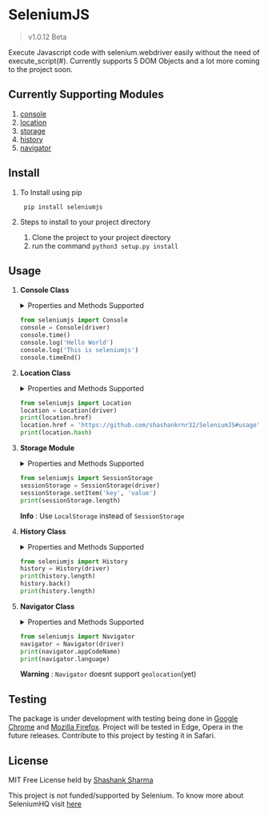 
# SeleniumJS

>v1.0.12 Beta

Execute Javascript code with selenium.webdriver easily without the need of execute_script(#). Currently supports 5 DOM Objects and a lot more coming to the project soon.

## Currently Supporting Modules
	
1. [console](https://www.w3schools.com/jsref/obj_console.asp)
2. [location](https://www.w3schools.com/jsref/obj_location.asp)
3. [storage](https://developer.mozilla.org/en-US/docs/Web/API/Storage)
4. [history](https://www.w3schools.com/jsref/obj_history.asp)
5. [navigator](https://www.w3schools.com/jsref/obj_navigator.asp)
## Install
1. To Install using pip

		pip install seleniumjs

2. Steps to install to your project directory

	1. Clone the project to your project directory
	2. run the command `python3 setup.py install`

## Usage
1. **Console Class**
	
	<details>
		<summary>Properties and Methods Supported</summary>
	
	*Properties* :
			
	*Methods* :
	
		console.clear()
		console.count(label = None)
		console.countReset(label = None)
		console.error(message)
		console.group(label = None)
		console.groupCollapsed(label = None)
		console.groupEnd(label = None)
		console.info(message)
		console.log(message)
		console.table(object)
		console.time(label = None)
		console.timeEnd(label = None)
		console.timeLog(label = None)
		console.trace(label = None)
		console.warn(message)
	</details>

	```python
	from seleniumjs import Console
	console = Console(driver)
	console.time()
	console.log('Hello World')
	console.log('This is seleniumjs')
	console.timeEnd()
	```
 
2. **Location Class**

	<details>
			<summary>Properties and Methods Supported</summary>
		
	*Properties* :

		location.hash
		location.host
		location.hostname
		location.href
		location.origin
		location.pathname
		location.port
		location.protocol
		location.search
	*Methods* : 
	
		location.assign(URL)
		location.reload()
		location.replace(URL)
	</details>
	
	```python
	from seleniumjs import Location
	location = Location(driver)
	print(location.href)
	location.href = 'https://github.com/shashankrnr32/SeleniumJS#usage'
	print(location.hash)
	```
	
3. **Storage Module**
	
	<details>
			<summary>Properties and Methods Supported</summary>
	
	*Classes*
	
		LocalStorage
		SessionStorage
		
	*Properties* :

		sessionStorage.length
	
	*Methods* : 
	
		sessionStorage.key(n)
		sessionStorage.getItem(keyname)
		sessionStorage.setItem(keyname, value)
		sessionStorage.removeItem(keyname)
		sessionStorage.clear()
		
	</details>
	
	```python
	from seleniumjs import SessionStorage
	sessionStorage = SessionStorage(driver)
	sessionStorage.setItem('key', 'value')
	print(sessionStorage.length)
	```
	
	**Info** : Use `LocalStorage` instead of `SessionStorage`

4. **History Class**
	
	<details>
			<summary>Properties and Methods Supported</summary>
	
	*Properties* :

		history.length
	
	*Methods* : 
	
		history.back()
		history.forward()
		history.go(numORurl)
		
	</details>
	
	```python
	from seleniumjs import History
	history = History(driver)
	print(history.length)
	history.back()
	print(history.length)
	```
5. **Navigator Class**
	<details>
			<summary>Properties and Methods Supported</summary>
	
	Details coming soon.
		
	</details>
	
	```python
	from seleniumjs import Navigator
	navigator = Navigator(driver)
	print(navigator.appCodeName)
	print(navigator.language)
	```
	**Warning** : `Navigator` doesnt support `geolocation`(yet)
## Testing

The package is under development with testing being done in [Google Chrome](https://sites.google.com/a/chromium.org/chromedriver/) and [Mozilla Firefox](https://github.com/mozilla/geckodriver/). Project will be tested in Edge, Opera in the future releases. Contribute to this project by testing it in Safari. 

## License
MIT Free License held by [Shashank Sharma](mailto:shashankrnr32@gmail.com)

This project is not funded/supported by Selenium. To know more about SeleniumHQ visit [here](https://www.seleniumhq.org/)